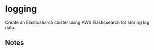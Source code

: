 # logging

Create an Elasticsearch cluster using AWS Elasticsearch for storing log data.

## Notes

<!-- BEGINNING OF PRE-COMMIT-TERRAFORM DOCS HOOK -->

<!-- END OF PRE-COMMIT-TERRAFORM DOCS HOOK -->
